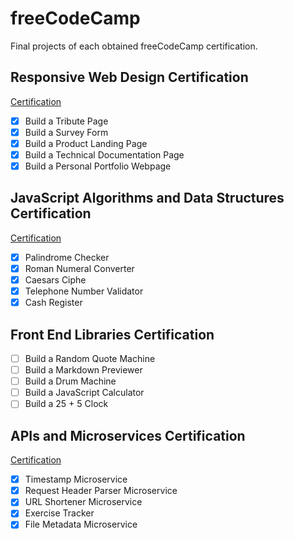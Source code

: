 # freeCodeCamp

Final projects of each obtained freeCodeCamp certification.

## Responsive Web Design Certification

[Certification](https://www.freecodecamp.org/certification/raiesbo/responsive-web-design)

- [x] Build a Tribute Page
- [x] Build a Survey Form
- [x] Build a Product Landing Page
- [x] Build a Technical Documentation Page
- [x] Build a Personal Portfolio Webpage

## JavaScript Algorithms and Data Structures Certification

[Certification](https://www.freecodecamp.org/certification/raiesbo/javascript-algorithms-and-data-structures)

- [x] Palindrome Checker
- [x] Roman Numeral Converter
- [x] Caesars Ciphe
- [x] Telephone Number Validator
- [x] Cash Register

## Front End Libraries Certification

- [ ] Build a Random Quote Machine
- [ ] Build a Markdown Previewer
- [ ] Build a Drum Machine
- [ ] Build a JavaScript Calculator
- [ ] Build a 25 + 5 Clock

## APIs and Microservices Certification

[Certification](https://www.freecodecamp.org/certification/raiesbo/apis-and-microservices)

- [x] Timestamp Microservice
- [x] Request Header Parser Microservice
- [x] URL Shortener Microservice
- [x] Exercise Tracker
- [x] File Metadata Microservice
